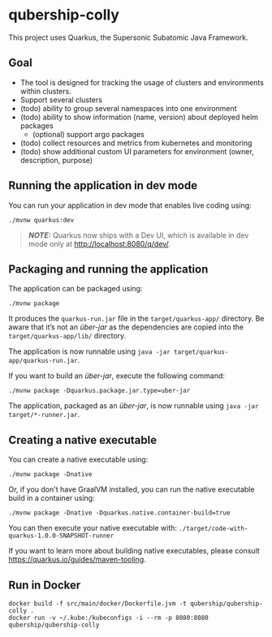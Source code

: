 # qubership-colly

This project uses Quarkus, the Supersonic Subatomic Java Framework.

## Goal

- The tool is designed for tracking the usage of clusters and environments within clusters.
- Support several clusters
- (todo) ability to group several namespaces into one environment
- (todo) ability to show information (name, version) about deployed helm packages
  - (optional) support argo packages
- (todo) collect resources and metrics from kubernetes and monitoring
- (todo) show additional custom UI parameters for environment (owner, description, purpose)

## Running the application in dev mode

You can run your application in dev mode that enables live coding using:

```shell script
./mvnw quarkus:dev
```

> **_NOTE:_** Quarkus now ships with a Dev UI, which is available in dev mode only at <http://localhost:8080/q/dev/>.

## Packaging and running the application

The application can be packaged using:

```shell script
./mvnw package
```

It produces the `quarkus-run.jar` file in the `target/quarkus-app/` directory.
Be aware that it’s not an _über-jar_ as the dependencies are copied into the `target/quarkus-app/lib/` directory.

The application is now runnable using `java -jar target/quarkus-app/quarkus-run.jar`.

If you want to build an _über-jar_, execute the following command:

```shell script
./mvnw package -Dquarkus.package.jar.type=uber-jar
```

The application, packaged as an _über-jar_, is now runnable using `java -jar target/*-runner.jar`.

## Creating a native executable

You can create a native executable using:

```shell script
./mvnw package -Dnative
```

Or, if you don't have GraalVM installed, you can run the native executable build in a container using:

```shell script
./mvnw package -Dnative -Dquarkus.native.container-build=true
```

You can then execute your native executable with: `./target/code-with-quarkus-1.0.0-SNAPSHOT-runner`

If you want to learn more about building native executables, please consult <https://quarkus.io/guides/maven-tooling>.

## Run in Docker

```shell script
docker build -f src/main/docker/Dockerfile.jvm -t qubership/qubership-colly .
docker run -v ~/.kube:/kubeconfigs -i --rm -p 8080:8080 qubership/qubership-colly
```
